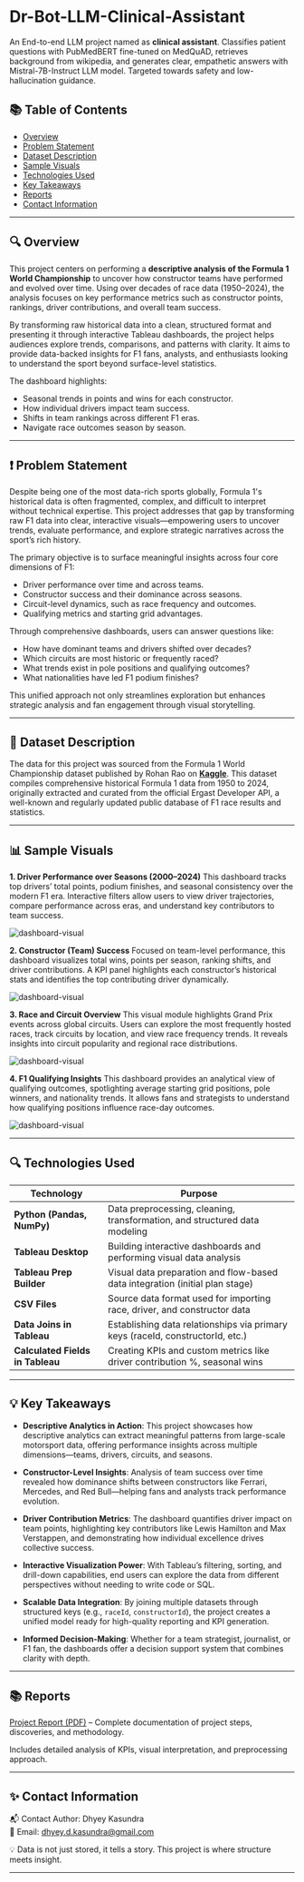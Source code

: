 # Dr-Bot-LLM-Clinical-Assistant
An End-to-end LLM project named as **clinical assistant**. Classifies patient questions with PubMedBERT fine-tuned on MedQuAD, retrieves background from wikipedia, and generates clear, empathetic answers with Mistral-7B-Instruct LLM model. Targeted towards safety and low-hallucination guidance.

## 📚 Table of Contents

- [Overview](#-overview)
- [Problem Statement](#-problem-statement)
- [Dataset Description](#-dataset-description)
- [Sample Visuals](#-sample-visuals)
- [Technologies Used](#-technologies-used)
- [Key Takeaways](#-key-takeaways)
- [Reports](#-reports)
- [Contact Information](#-contact-information)

---

## 🔍 Overview
This project centers on performing a **descriptive analysis of the Formula 1 World Championship** to uncover how constructor teams have performed and evolved over time. Using over decades of race data (1950–2024), the analysis focuses on key performance metrics such as constructor points, rankings, driver contributions, and overall team success.

By transforming raw historical data into a clean, structured format and presenting it through interactive Tableau dashboards, the project helps audiences explore trends, comparisons, and patterns with clarity. It aims to provide data-backed insights for F1 fans, analysts, and enthusiasts looking to understand the sport beyond surface-level statistics.

The dashboard highlights:
- Seasonal trends in points and wins for each constructor.
- How individual drivers impact team success.
- Shifts in team rankings across different F1 eras.
- Navigate race outcomes season by season.

---

## ❗ Problem Statement
Despite being one of the most data-rich sports globally, Formula 1's historical data is often fragmented, complex, and difficult to interpret without technical expertise. This project addresses that gap by transforming raw F1 data into clear, interactive visuals—empowering users to uncover trends, evaluate performance, and explore strategic narratives across the sport’s rich history.

The primary objective is to surface meaningful insights across four core dimensions of F1:

  - Driver performance over time and across teams.
  - Constructor success and their dominance across seasons.
  - Circuit-level dynamics, such as race frequency and outcomes.
  - Qualifying metrics and starting grid advantages.

Through comprehensive dashboards, users can answer questions like:

  - How have dominant teams and drivers shifted over decades?
  - Which circuits are most historic or frequently raced?
  - What trends exist in pole positions and qualifying outcomes?
  - What nationalities have led F1 podium finishes?

This unified approach not only streamlines exploration but enhances strategic analysis and fan engagement through visual storytelling.

--- 

## 🧩 Dataset Description
The data for this project was sourced from the Formula 1 World Championship dataset published by Rohan Rao on **[Kaggle](https://www.kaggle.com/datasets/rohanrao/formula-1-world-championship-1950-2020/data)**. This dataset compiles comprehensive historical Formula 1 data from 1950 to 2024, originally extracted and curated from the official Ergast Developer API, a well-known and regularly updated public database of F1 race results and statistics.

---

## 📊 Sample Visuals
**1. Driver Performance over Seasons (2000–2024)**
This dashboard tracks top drivers’ total points, podium finishes, and seasonal consistency over the modern F1 era. Interactive filters allow users to view driver trajectories, compare performance across eras, and understand key contributors to team success.

![dashboard-visual](https://github.com/user-attachments/assets/81b22e7c-51d5-4fbd-b8cb-f5897a6a1dbe)

**2. Constructor (Team) Success**
Focused on team-level performance, this dashboard visualizes total wins, points per season, ranking shifts, and driver contributions. A KPI panel highlights each constructor’s historical stats and identifies the top contributing driver dynamically.

![dashboard-visual](https://github.com/user-attachments/assets/7680d8d3-9d30-4492-a08d-d63976625701)

**3. Race and Circuit Overview**
This visual module highlights Grand Prix events across global circuits. Users can explore the most frequently hosted races, track circuits by location, and view race frequency trends. It reveals insights into circuit popularity and regional race distributions.

![dashboard-visual](https://github.com/user-attachments/assets/0a69d24f-3714-4522-9ad6-7048f5e33492)

**4. F1 Qualifying Insights**
This dashboard provides an analytical view of qualifying outcomes, spotlighting average starting grid positions, pole winners, and nationality trends. It allows fans and strategists to understand how qualifying positions influence race-day outcomes.

![dashboard-visual](https://github.com/user-attachments/assets/86aaab11-0198-4f97-abbe-997c621f1dd5)

---

## 🔍 Technologies Used

| **Technology**         | **Purpose**                                                                 |
|------------------------|------------------------------------------------------------------------------|
| **Python (Pandas, NumPy)** | Data preprocessing, cleaning, transformation, and structured data modeling       |
| **Tableau Desktop**    | Building interactive dashboards and performing visual data analysis         |
| **Tableau Prep Builder** | Visual data preparation and flow-based data integration (initial plan stage) |
| **CSV Files**          | Source data format used for importing race, driver, and constructor data     |
| **Data Joins in Tableau** | Establishing data relationships via primary keys (raceId, constructorId, etc.) |
| **Calculated Fields in Tableau** | Creating KPIs and custom metrics like driver contribution %, seasonal wins |


---

## 💡 Key Takeaways

- **Descriptive Analytics in Action**: This project showcases how descriptive analytics can extract meaningful patterns from large-scale motorsport data, offering performance insights across multiple dimensions—teams, drivers, circuits, and seasons.

- **Constructor-Level Insights**: Analysis of team success over time revealed how dominance shifts between constructors like Ferrari, Mercedes, and Red Bull—helping fans and analysts track performance evolution.

- **Driver Contribution Metrics**: The dashboard quantifies driver impact on team points, highlighting key contributors like Lewis Hamilton and Max Verstappen, and demonstrating how individual excellence drives collective success.

- **Interactive Visualization Power**: With Tableau’s filtering, sorting, and drill-down capabilities, end users can explore the data from different perspectives without needing to write code or SQL.

- **Scalable Data Integration**: By joining multiple datasets through structured keys (e.g., `raceId`, `constructorId`), the project creates a unified model ready for high-quality reporting and KPI generation.

- **Informed Decision-Making**: Whether for a team strategist, journalist, or F1 fan, the dashboards offer a decision support system that combines clarity with depth.



---

## 📚 Reports
[Project Report (PDF)](https://github.com/DK-3333/F1-Data-Analytics/blob/main/Project_Report.pdf) – Complete documentation of project steps, discoveries, and methodology.

Includes detailed analysis of KPIs, visual interpretation, and preprocessing approach.

---

## ✨ Contact Information

📬 Contact Author: Dhyey Kasundra <br> 
📧 Email: dhyey.d.kasundra@gmail.com

💡 Data is not just stored, it tells a story. This project is where structure meets insight.

---
